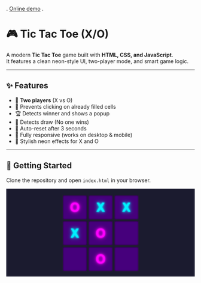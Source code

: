 . <a href="https://keyelty-dev.github.io/X-O-game/"> Online demo</a> .

# 🎮 Tic Tac Toe (X/O)

A modern **Tic Tac Toe** game built with **HTML, CSS, and JavaScript**.  
It features a clean neon-style UI, two-player mode, and smart game logic.  

---

## ✨ Features
- 👥 **Two players** (X vs O)  
- 🚫 Prevents clicking on already filled cells  
- 🏆 Detects winner and shows a popup  
- 🤝 Detects draw (No one wins)  
- 🔄 Auto-reset after 3 seconds  
- 📱 Fully responsive (works on desktop & mobile)  
- 🌈 Stylish neon effects for X and O  

---

## 🚀 Getting Started

Clone the repository and open `index.html` in your browser.

![p](https://github.com/keyelty-dev/X-O-game/blob/main/Xo%20.png?raw=true)




